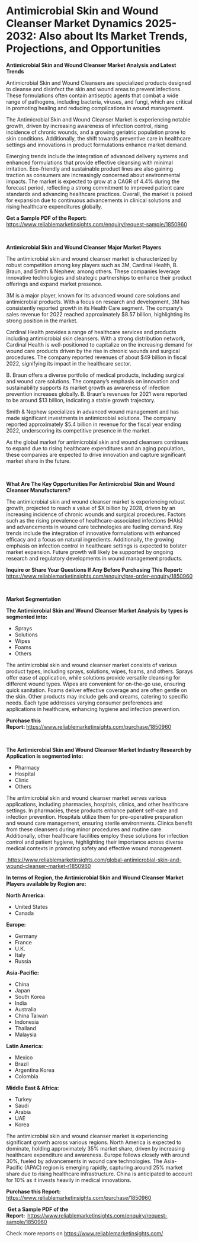 <p><h1>Antimicrobial Skin and Wound Cleanser Market Dynamics 2025-2032: Also about Its Market Trends, Projections, and Opportunities</h1></p><p><strong>Antimicrobial Skin and Wound Cleanser Market Analysis and Latest Trends</strong></p>
<p><p>Antimicrobial Skin and Wound Cleansers are specialized products designed to cleanse and disinfect the skin and wound areas to prevent infections. These formulations often contain antiseptic agents that combat a wide range of pathogens, including bacteria, viruses, and fungi, which are critical in promoting healing and reducing complications in wound management. </p><p>The Antimicrobial Skin and Wound Cleanser Market is experiencing notable growth, driven by increasing awareness of infection control, rising incidence of chronic wounds, and a growing geriatric population prone to skin conditions. Additionally, the shift towards preventive care in healthcare settings and innovations in product formulations enhance market demand. </p><p>Emerging trends include the integration of advanced delivery systems and enhanced formulations that provide effective cleansing with minimal irritation. Eco-friendly and sustainable product lines are also gaining traction as consumers are increasingly concerned about environmental impacts. The market is expected to grow at a CAGR of 4.4% during the forecast period, reflecting a strong commitment to improved patient care standards and advancing healthcare practices. Overall, the market is poised for expansion due to continuous advancements in clinical solutions and rising healthcare expenditures globally.</p></p>
<p><strong>Get a Sample PDF of the Report:&nbsp;</strong> <a href="https://www.reliablemarketinsights.com/enquiry/request-sample/1850960?utm_campaign=1894&utm_medium=2&utm_source=Github&utm_content=ia&utm_term=07012025&utm_id=antimicrobial-skin-and-wound-cleanser">https://www.reliablemarketinsights.com/enquiry/request-sample/1850960</a></p>
<p>&nbsp;</p>
<p><strong>Antimicrobial Skin and Wound Cleanser Major Market Players</strong></p>
<p><p>The antimicrobial skin and wound cleanser market is characterized by robust competition among key players such as 3M, Cardinal Health, B. Braun, and Smith & Nephew, among others. These companies leverage innovative technologies and strategic partnerships to enhance their product offerings and expand market presence.</p><p>3M is a major player, known for its advanced wound care solutions and antimicrobial products. With a focus on research and development, 3M has consistently reported growth in its Health Care segment. The company’s sales revenue for 2022 reached approximately $8.57 billion, highlighting its strong position in the market.</p><p>Cardinal Health provides a range of healthcare services and products including antimicrobial skin cleansers. With a strong distribution network, Cardinal Health is well-positioned to capitalize on the increasing demand for wound care products driven by the rise in chronic wounds and surgical procedures. The company reported revenues of about $49 billion in fiscal 2022, signifying its impact in the healthcare sector.</p><p>B. Braun offers a diverse portfolio of medical products, including surgical and wound care solutions. The company’s emphasis on innovation and sustainability supports its market growth as awareness of infection prevention increases globally. B. Braun's revenues for 2021 were reported to be around $13 billion, indicating a stable growth trajectory.</p><p>Smith & Nephew specializes in advanced wound management and has made significant investments in antimicrobial solutions. The company reported approximately $5.4 billion in revenue for the fiscal year ending 2022, underscoring its competitive presence in the market. </p><p>As the global market for antimicrobial skin and wound cleansers continues to expand due to rising healthcare expenditures and an aging population, these companies are expected to drive innovation and capture significant market share in the future.</p></p>
<p>&nbsp;</p>
<p><strong>What Are The Key Opportunities For Antimicrobial Skin and Wound Cleanser Manufacturers?</strong></p>
<p><p>The antimicrobial skin and wound cleanser market is experiencing robust growth, projected to reach a value of $X billion by 2028, driven by an increasing incidence of chronic wounds and surgical procedures. Factors such as the rising prevalence of healthcare-associated infections (HAIs) and advancements in wound care technologies are fueling demand. Key trends include the integration of innovative formulations with enhanced efficacy and a focus on natural ingredients. Additionally, the growing emphasis on infection control in healthcare settings is expected to bolster market expansion. Future growth will likely be supported by ongoing research and regulatory developments in wound management products.</p></p>
<p><strong>Inquire or Share Your Questions If Any Before Purchasing This Report:</strong> <a href="https://www.reliablemarketinsights.com/enquiry/pre-order-enquiry/1850960?utm_campaign=1894&utm_medium=2&utm_source=Github&utm_content=ia&utm_term=07012025&utm_id=antimicrobial-skin-and-wound-cleanser">https://www.reliablemarketinsights.com/enquiry/pre-order-enquiry/1850960</a></p>
<p>&nbsp;</p>
<p><strong>Market Segmentation</strong></p>
<p><strong>The Antimicrobial Skin and Wound Cleanser Market Analysis by types is segmented into:</strong></p>
<p><ul><li>Sprays</li><li>Solutions</li><li>Wipes</li><li>Foams</li><li>Others</li></ul></p>
<p><p>The antimicrobial skin and wound cleanser market consists of various product types, including sprays, solutions, wipes, foams, and others. Sprays offer ease of application, while solutions provide versatile cleansing for different wound types. Wipes are convenient for on-the-go use, ensuring quick sanitation. Foams deliver effective coverage and are often gentle on the skin. Other products may include gels and creams, catering to specific needs. Each type addresses varying consumer preferences and applications in healthcare, enhancing hygiene and infection prevention.</p></p>
<p><strong>Purchase this Report:&nbsp;</strong><a href="https://www.reliablemarketinsights.com/purchase/1850960?utm_campaign=1894&utm_medium=2&utm_source=Github&utm_content=ia&utm_term=07012025&utm_id=antimicrobial-skin-and-wound-cleanser">https://www.reliablemarketinsights.com/purchase/1850960</a></p>
<p>&nbsp;</p>
<p><strong>The Antimicrobial Skin and Wound Cleanser Market Industry Research by Application is segmented into:</strong></p>
<p><ul><li>Pharmacy</li><li>Hospital</li><li>Clinic</li><li>Others</li></ul></p>
<p><p>The antimicrobial skin and wound cleanser market serves various applications, including pharmacies, hospitals, clinics, and other healthcare settings. In pharmacies, these products enhance patient self-care and infection prevention. Hospitals utilize them for pre-operative preparation and wound care management, ensuring sterile environments. Clinics benefit from these cleansers during minor procedures and routine care. Additionally, other healthcare facilities employ these solutions for infection control and patient hygiene, highlighting their importance across diverse medical contexts in promoting safety and effective wound management.</p></p>
<p><a href="https://www.reliablemarketinsights.com/global-antimicrobial-skin-and-wound-cleanser-market-r1850960?utm_campaign=1894&utm_medium=2&utm_source=Github&utm_content=ia&utm_term=07012025&utm_id=antimicrobial-skin-and-wound-cleanser">&nbsp;https://www.reliablemarketinsights.com/global-antimicrobial-skin-and-wound-cleanser-market-r1850960</a></p>
<p><strong>In terms of Region, the Antimicrobial Skin and Wound Cleanser Market Players available by Region are:</strong></p>
<p>
    <p> <strong> North America: </strong>
        <ul>
            <li>United States</li>
            <li>Canada</li>
        </ul>
        </p> 
    <p> <strong> Europe: </strong>
        <ul>
            <li>Germany</li>
            <li>France</li>
            <li>U.K.</li>
            <li>Italy</li>
            <li>Russia</li>
        </ul>
        </p> 
    <p> <strong> Asia-Pacific: </strong>
        <ul>
            <li>China</li>
            <li>Japan</li>
            <li>South Korea</li>
            <li>India</li>
            <li>Australia</li>
            <li>China Taiwan</li>
            <li>Indonesia</li>
            <li>Thailand</li>
            <li>Malaysia</li>
        </ul>
        </p> 
    <p> <strong> Latin America: </strong>
        <ul>
            <li>Mexico</li>
            <li>Brazil</li>
            <li>Argentina Korea</li>
            <li>Colombia</li>
        </ul>
        </p> 
    <p> <strong> Middle East & Africa: </strong>
        <ul>
            <li>Turkey</li>
            <li>Saudi</li>
            <li>Arabia</li>
            <li>UAE</li>
            <li>Korea</li>
        </ul>
    </p>
    </p>
<p><p>The antimicrobial skin and wound cleanser market is experiencing significant growth across various regions. North America is expected to dominate, holding approximately 35% market share, driven by increasing healthcare expenditure and awareness. Europe follows closely with around 30%, fueled by advancements in wound care technologies. The Asia-Pacific (APAC) region is emerging rapidly, capturing around 25% market share due to rising healthcare infrastructure. China is anticipated to account for 10% as it invests heavily in medical innovations.</p></p>
<p><strong>Purchase this Report: </strong><a href="https://www.reliablemarketinsights.com/purchase/1850960?utm_campaign=1894&utm_medium=2&utm_source=Github&utm_content=ia&utm_term=07012025&utm_id=antimicrobial-skin-and-wound-cleanser">https://www.reliablemarketinsights.com/purchase/1850960</a></p>
<p>&nbsp;<strong>Get a Sample PDF of the Report:&nbsp;&nbsp;</strong><a href="https://www.reliablemarketinsights.com/enquiry/request-sample/1850960?utm_campaign=1894&utm_medium=2&utm_source=Github&utm_content=ia&utm_term=07012025&utm_id=antimicrobial-skin-and-wound-cleanser">https://www.reliablemarketinsights.com/enquiry/request-sample/1850960</a></p>
<p><strong></strong></p>
<p>Check more reports on <a href="https://www.reliablemarketinsights.com/?utm_campaign=1894&utm_medium=2&utm_source=Github&utm_content=ia&utm_term=07012025&utm_id=antimicrobial-skin-and-wound-cleanser">https://www.reliablemarketinsights.com/</a></p>